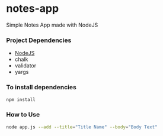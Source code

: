# notes-app
Simple Notes App made with NodeJS
### Project Dependencies
* [NodeJS](https://nodejs.org/en/ "NodeJS Home")
* chalk
* validator
* yargs
### To install dependencies
```bash
npm install
```

### How to Use
```bash
node app.js --add --title="Title Name" --body="Body Text"
```
